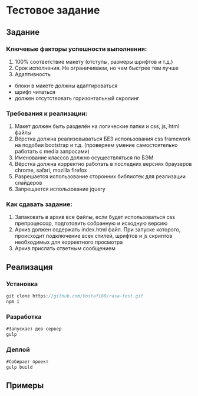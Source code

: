 # Тестовое задание

## Задание

### Ключевые факторы успешности выполнения:

1. 100% соответствие макету (отступы, размеры шрифтов и т.д.)
2. Срок исполнения. Не ограничиваем, но чем быстрее тем лучше
3. Адаптивность

- блоки в макете должны адаптироваться
- шрифт читаться
- должен отсутствовать горизонтальный скролинг

### Требования к реализации:

1. Макет должен быть разделён на логические папки и css, js, html файлы
2. Вёрстка должна реализовываться БЕЗ использования css framework на подобии bootstrap и т.д.
   (проверяем умение самостоятельно работать с media запросами)
3. Именование классов должно осуществляться по БЭМ
4. Вёрстка должна корректно работать в последних версиях браузеров chrome, safari, mozilla firefox
5. Разрешается использование сторонних библиотек для реализации слайдеров
6. Запрещается использование jquery

### Как сдавать задание:

1. Запаковать в архив все файлы, если будет использоваться css препроцессор, подготовить собранную и исходную версию
2. Архив должен содержать index.html файл. При запуске которого, происходит подключение всех стилей, шрифтов и js скриптов необходимых для корректного просмотра
3. Архив прислать ответным сообщением

## Реализация

### Установка

```javascript
git clone https://github.com/Vostafi69/rasa-test.git
npm i
```

### Разработка

```javascript
#Запускает дев сервер
gulp
```

### Деплой

```javascript
#Собирает проект
gulp build
```

## Примеры
